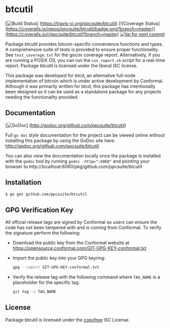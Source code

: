 btcutil
=======

[![Build Status](https://travis-ci.org/ppcsuite/btcutil.png?branch=master)]
(https://travis-ci.org/ppcsuite/btcutil) [![Coverage Status]
(https://coveralls.io/repos/ppcsuite/btcutil/badge.png?branch=master)]
(https://coveralls.io/r/ppcsuite/btcutil?branch=master)
[![tip for next commit](http://peer4commit.com/projects/130.svg)](http://peer4commit.com/projects/130)

Package btcutil provides bitcoin-specific convenience functions and types.
A comprehensive suite of tests is provided to ensure proper functionality.  See
`test_coverage.txt` for the gocov coverage report.  Alternatively, if you are
running a POSIX OS, you can run the `cov_report.sh` script for a real-time
report.  Package btcutil is licensed under the liberal ISC license.

This package was developed for btcd, an alternative full-node implementation of
bitcoin which is under active development by Conformal.  Although it was
primarily written for btcd, this package has intentionally been designed so it
can be used as a standalone package for any projects needing the functionality
provided.

## Documentation

[![GoDoc](https://godoc.org/github.com/ppcsuite/btcutil?status.png)]
(http://godoc.org/github.com/ppcsuite/btcutil)

Full `go doc` style documentation for the project can be viewed online without
installing this package by using the GoDoc site here:
http://godoc.org/github.com/ppcsuite/btcutil

You can also view the documentation locally once the package is installed with
the `godoc` tool by running `godoc -http=":6060"` and pointing your browser to
http://localhost:6060/pkg/github.com/ppcsuite/btcutil

## Installation

```bash
$ go get github.com/ppcsuite/btcutil
```

## GPG Verification Key

All official release tags are signed by Conformal so users can ensure the code
has not been tampered with and is coming from Conformal.  To verify the
signature perform the following:

- Download the public key from the Conformal website at
  https://opensource.conformal.com/GIT-GPG-KEY-conformal.txt

- Import the public key into your GPG keyring:
  ```bash
  gpg --import GIT-GPG-KEY-conformal.txt
  ```

- Verify the release tag with the following command where `TAG_NAME` is a
  placeholder for the specific tag:
  ```bash
  git tag -v TAG_NAME
  ```

## License

Package btcutil is licensed under the [copyfree](http://copyfree.org) ISC
License.
